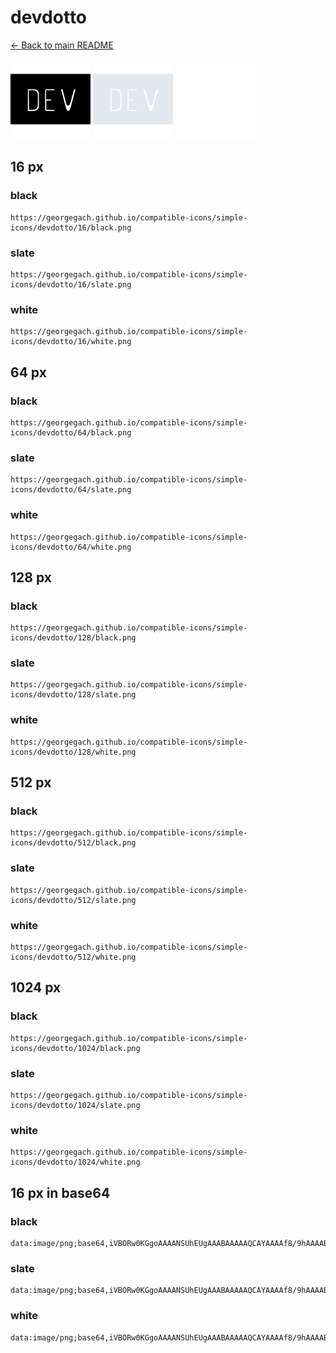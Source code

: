 # devdotto

[← Back to main README](../../README.md)


<img src="./128/black.png" width="128" alt="devdotto black icon" />
<img src="./128/slate.png" width="128" alt="devdotto slate icon" />
<img src="./128/white.png" width="128" alt="devdotto white icon" />

## 16 px

### black
```
https://georgegach.github.io/compatible-icons/simple-icons/devdotto/16/black.png
```

### slate
```
https://georgegach.github.io/compatible-icons/simple-icons/devdotto/16/slate.png
```

### white
```
https://georgegach.github.io/compatible-icons/simple-icons/devdotto/16/white.png
```

## 64 px

### black
```
https://georgegach.github.io/compatible-icons/simple-icons/devdotto/64/black.png
```

### slate
```
https://georgegach.github.io/compatible-icons/simple-icons/devdotto/64/slate.png
```

### white
```
https://georgegach.github.io/compatible-icons/simple-icons/devdotto/64/white.png
```

## 128 px

### black
```
https://georgegach.github.io/compatible-icons/simple-icons/devdotto/128/black.png
```

### slate
```
https://georgegach.github.io/compatible-icons/simple-icons/devdotto/128/slate.png
```

### white
```
https://georgegach.github.io/compatible-icons/simple-icons/devdotto/128/white.png
```

## 512 px

### black
```
https://georgegach.github.io/compatible-icons/simple-icons/devdotto/512/black.png
```

### slate
```
https://georgegach.github.io/compatible-icons/simple-icons/devdotto/512/slate.png
```

### white
```
https://georgegach.github.io/compatible-icons/simple-icons/devdotto/512/white.png
```

## 1024 px

### black
```
https://georgegach.github.io/compatible-icons/simple-icons/devdotto/1024/black.png
```

### slate
```
https://georgegach.github.io/compatible-icons/simple-icons/devdotto/1024/slate.png
```

### white
```
https://georgegach.github.io/compatible-icons/simple-icons/devdotto/1024/white.png
```

## 16 px in base64

### black
```
data:image/png;base64,iVBORw0KGgoAAAANSUhEUgAAABAAAAAQCAYAAAAf8/9hAAAABmJLR0QA/wD/AP+gvaeTAAAAuUlEQVQ4jcXSPWtCQRCF4ccPLooaYwjapNTf458PwSpCSECExKRQI36luKOGBQu9hafZnWHm3bOzy61VQqco4BPLK/vrJeyLOKgm8QQb3KMid0d+zRmeIleOnHICeMUCz1jjA/Nw+RI1Y6wODSngDgPUkKGHLprh6Fc+r+45wM5pJnuMsI34Ed9o/+9LAZuw/BOAfqw7PGAon89R6Su84yuKM0zRCMsZ3mLfOge4WNU4sdBHKvSVb68/u9EoFoWNnioAAAAASUVORK5CYII=
```

### slate
```
data:image/png;base64,iVBORw0KGgoAAAANSUhEUgAAABAAAAAQCAYAAAAf8/9hAAAABmJLR0QA/wD/AP+gvaeTAAAA5ElEQVQ4jc2SwUqCYRREz/yKVET5S1iLdtnz9JY9UUSLSAwCN5ZBppV9p4UFKq10UbO8cM7AcOGvk8FgXG8jaKbFLXG6EW12m4QOZLP6QHPtNEyYI22hQRiBIDXyRHIKjCxUqagBqhVhcid5hVwBH8iDZAKRVNeL0vSpePthVgTiAXpeKDuQFnAc0gX2Aw1gZpgGur8K0AK42KRYLDfo57f8iGQcPVzmVgXJXJhEnxGrVL0kIgXppHABtpeR9RG70T5wZvICzpAGcU84QS6T1LjUeT8cyxZpIo9bPZLv9DZ+pH+RL5tGYIW5EboKAAAAAElFTkSuQmCC
```

### white
```
data:image/png;base64,iVBORw0KGgoAAAANSUhEUgAAABAAAAAQCAYAAAAf8/9hAAAABmJLR0QA/wD/AP+gvaeTAAAAu0lEQVQ4jcXSyWqCQRAE4E8jP4a4xBD04lGfx5cPkpNCiCABsxzccJkc7IQw4MH8B+vS00V3ddHTXBuVlFKnrMAC63/231ZSSqmMg1qWz7HHPW6wCL6DD/SDqwanmglMsMITdphhiYRx1Eyx/WnIBVoYoo4CPXTRCEcbp311zwkcY5qIzzhE/ohPtP/25QL7sPwVAoOIRzxg5LSfX+S/8Ir3KC7whruwXOAl3s1zAhejFhNLHVKpU74+vgHQ7joET5Kj/gAAAABJRU5ErkJggg==
```

